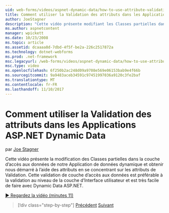 ```yaml
---
uid: web-forms/videos/aspnet-dynamic-data/how-to-use-attribute-validation-in-aspnet-dynamic-data-applications
title: Comment utiliser la Validation des attributs dans les Applications ASP.NET Dynamic Data | Documents Microsoft
author: JoeStagner
description: "Cette vidéo présente modifiant les Classes partielles dans la couche d’accès aux données de notre Application de données dynamique et obtenir nous a démarré à l’aide des attributs par focalisation o..."
ms.author: aspnetcontent
manager: wpickett
ms.date: 10/23/2008
ms.topic: article
ms.assetid: dcaaaa8d-7dbd-4f5f-be2a-226c2517872a
ms.technology: dotnet-webforms
ms.prod: .net-framework
msc.legacyurl: /web-forms/videos/aspnet-dynamic-data/how-to-use-attribute-validation-in-aspnet-dynamic-data-applications
msc.type: video
ms.openlocfilehash: 6f250b2ac248d09a9708e569e06153bab9e4f66b
ms.sourcegitcommit: 9a9483aceb34591c97451997036a9120c3fe2baf
ms.translationtype: MT
ms.contentlocale: fr-FR
ms.lasthandoff: 11/10/2017
---
```

<a name="how-to-use-attribute-validation-in-aspnet-dynamic-data-applications"></a>Comment utiliser la Validation des attributs dans les Applications ASP.NET Dynamic Data
====================
par [Joe Stagner](https://github.com/JoeStagner)

Cette vidéo présente la modification des Classes partielles dans la couche d’accès aux données de notre Application de données dynamique et obtenir nous démarré à l’aide des attributs en se concentrant sur les attributs de Validation. Cette validation de couche d’accès aux données est préférable à la validation au niveau de la couche d’Interface utilisateur et est très facile de faire avec Dynamic Data ASP.NET.

[&#9654; Regardez la vidéo (minutes 11)](https://channel9.msdn.com/Blogs/ASP-NET-Site-Videos/how-to-use-attribute-validation-in-aspnet-dynamic-data-applications)

>[!div class="step-by-step"]
[Précédent](how-to-enable-table-specific-routing-in-dynamic-data-applications.md)
[Suivant](how-to-implement-custom-field-validation-with-imperative-logic-in-vb-or-c.md)
